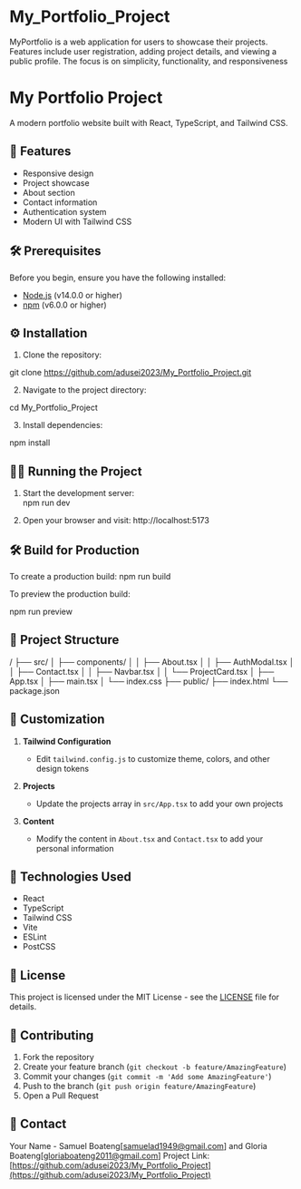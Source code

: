 # My_Portfolio_Project
MyPortfolio is a web application for users to showcase their projects. Features include user registration, adding project details, and viewing a public profile. The focus is on simplicity, functionality, and responsiveness

# My Portfolio Project

A modern portfolio website built with React, TypeScript, and Tailwind CSS.

## 🚀 Features

- Responsive design
- Project showcase
- About section
- Contact information
- Authentication system
- Modern UI with Tailwind CSS

## 🛠️ Prerequisites

Before you begin, ensure you have the following installed:
- [Node.js](https://nodejs.org/) (v14.0.0 or higher)
- [npm](https://www.npmjs.com/) (v6.0.0 or higher)

## ⚙️ Installation

1. Clone the repository:

git clone https://github.com/adusei2023/My_Portfolio_Project.git


2. Navigate to the project directory:

cd My_Portfolio_Project


3. Install dependencies:

npm install

## 🏃‍♂️ Running the Project

1. Start the development server:   
npm run dev

2. Open your browser and visit:
http://localhost:5173

## 🛠️ Build for Production

To create a production build:
npm run build


To preview the production build:

npm run preview


## 📁 Project Structure

/
├── src/
│ ├── components/
│ │ ├── About.tsx
│ │ ├── AuthModal.tsx
│ │ ├── Contact.tsx
│ │ ├── Navbar.tsx
│ │ └── ProjectCard.tsx
│ ├── App.tsx
│ ├── main.tsx
│ └── index.css
├── public/
├── index.html
└── package.json


## 🎨 Customization

1. **Tailwind Configuration**
   - Edit `tailwind.config.js` to customize theme, colors, and other design tokens

2. **Projects**
   - Update the projects array in `src/App.tsx` to add your own projects

3. **Content**
   - Modify the content in `About.tsx` and `Contact.tsx` to add your personal information

## 🔧 Technologies Used

- React
- TypeScript
- Tailwind CSS
- Vite
- ESLint
- PostCSS

## 📝 License

This project is licensed under the MIT License - see the [LICENSE](LICENSE) file for details.

## 👥 Contributing

1. Fork the repository
2. Create your feature branch (`git checkout -b feature/AmazingFeature`)
3. Commit your changes (`git commit -m 'Add some AmazingFeature'`)
4. Push to the branch (`git push origin feature/AmazingFeature`)
5. Open a Pull Request

## 📧 Contact

Your Name - Samuel Boateng[samuelad1949@gmail.com] and Gloria Boateng[gloriaboateng2011@gmail.com]
Project Link: [https://github.com/adusei2023/My_Portfolio_Project](https://github.com/adusei2023/My_Portfolio_Project)

